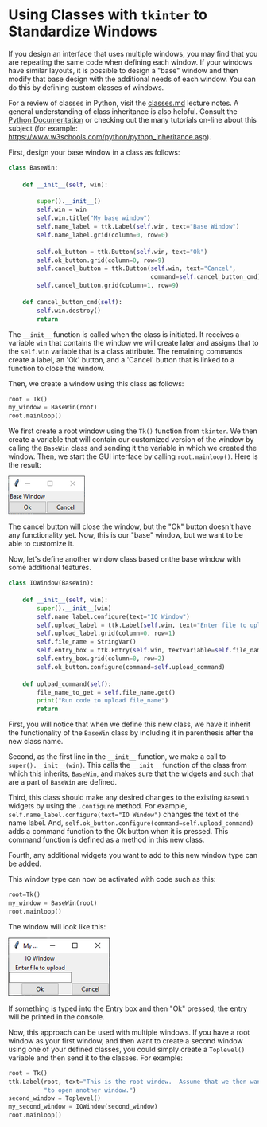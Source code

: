 # Using Classes with `tkinter` to Standardize Windows

If you design an interface that uses multiple windows, you may find that you
are repeating the same code when defining each window.  If your windows have
similar layouts, it is possible to design a "base" window and then modify
that base design with the additional needs of each window.  You can do this
by defining custom classes of windows.

For a review of classes in Python, visit the [classes.md](../Lectures/classes.md) 
lecture notes.  A general understanding of class inheritance is also helpful.
Consult the [Python Documentation](https://docs.python.org/3/tutorial/classes.html#inheritance)
or checking out the many tutorials on-line about this subject (for example:
<https://www.w3schools.com/python/python_inheritance.asp>).

First, design your base window in a class as follows:

```python
class BaseWin:

    def __init__(self, win):

        super().__init__()
        self.win = win
        self.win.title("My base window")
        self.name_label = ttk.Label(self.win, text="Base Window")
        self.name_label.grid(column=0, row=0)

        self.ok_button = ttk.Button(self.win, text="Ok")
        self.ok_button.grid(column=0, row=9)
        self.cancel_button = ttk.Button(self.win, text="Cancel",
                                        command=self.cancel_button_cmd)
        self.cancel_button.grid(column=1, row=9)

    def cancel_button_cmd(self):
        self.win.destroy()
        return
```
The `__init__` function is called when the class is initiated.  It receives
a variable `win` that contains the window we will create later and assigns
that to the `self.win` variable that is a class attribute.  The remaining
commands create a label, an 'Ok' button, and a 'Cancel' button that is linked
to a function to close the window.

Then, we create a window using this class as follows:
```python
root = Tk()
my_window = BaseWin(root)
root.mainloop()
``` 
We first create a root window using the `Tk()` function from `tkinter`.  We
then create a variable that will contain our customized version of the window 
by calling the `BaseWin` class and sending it the variable in which we created 
the window.  Then, we start the GUI interface by calling `root.mainloop()`.
Here is the result:

![BaseWin](images/window_classes_1.PNG)  

The cancel button will close the window, but the "Ok" button doesn't have
any functionality yet.  Now, this is our "base" window, but we want to be
able to customize it.  

Now, let's define another window class based onthe base window with some 
additional features.

```python
class IOWindow(BaseWin):

    def __init__(self, win):
        super().__init__(win)
        self.name_label.configure(text="IO Window")
        self.upload_label = ttk.Label(self.win, text="Enter file to upload")
        self.upload_label.grid(column=0, row=1)
        self.file_name = StringVar()
        self.entry_box = ttk.Entry(self.win, textvariable=self.file_name)
        self.entry_box.grid(column=0, row=2)
        self.ok_button.configure(command=self.upload_command)

    def upload_command(self):
        file_name_to_get = self.file_name.get()
        print("Run code to upload file_name")
        return
```
First, you will notice that when we define this new class, we have it inherit
the functionality of the `BaseWin` class by including it in parenthesis after
the new class name.

Second, as the first line in the `__init__` function, we make a call to
`super().__init__(win)`.  This calls the `__init__` function of the class
from which this inherits, `BaseWin`, and makes sure that the widgets and such
that are a part of `BaseWin` are defined.  

Third, this class should make any desired changes to the existing `BaseWin` 
widgets by using the `.configure` method.  For example, 
`self.name_label.configure(text="IO Window")` changes the text of the name
label.  And, `self.ok_button.configure(command=self.upload_command)` adds a
command function to the Ok button when it is pressed.  This command function is
defined as a method in this new class.

Fourth, any additional widgets you want to add to this new window type can be
added.

This window type can now be activated with code such as this:
```python
root=Tk()
my_window = BaseWin(root)
root.mainloop()
```
The window will look like this:

![IOWindow](images/window_classes_2.PNG)

If something is typed into the Entry box and then "Ok" pressed, the entry will
be printed in the console.

Now, this approach can be used with multiple windows.  If you have a root
window as your first window, and then want to create a second window using
one of your defined classes, you could simply create a `Toplevel()` variable
and then send it to the classes.  For example:

```python
root = Tk()
ttk.Label(root, text="This is the root window.  Assume that we then want"
          "to open another window.")
second_window = Toplevel()
my_second_window = IOWindow(second_window)
root.mainloop()
```